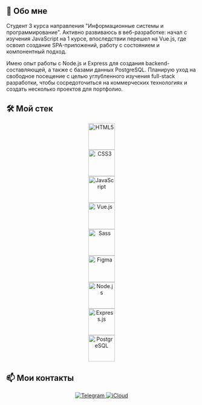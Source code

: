 ## 🚀 Обо мне
<span>Студент 3 курса направления "Информационные системы и программирование". Активно развиваюсь в веб-разработке: начал с изучения JavaScript на 1 курсе, впоследствии перешел на Vue.js, где освоил создание SPA-приложений, работу с состоянием и компонентный подход. 

Имею опыт работы с Node.js и Express для создания backend-составляющей, а также с базами данных PostgreSQL. Планирую уход на свободное посещение с целью углубленного изучения full-stack разработки, чтобы сосредоточиться на коммерческих технологиях и создать несколько проектов для портфолио.</span>

## 🛠️ Мой стек
<p align="center">
  <a href="https://ru.wikipedia.org/wiki/HTML5" target="_blank" rel="noreferrer">
    <img src="https://profilinator.rishav.dev/skills-assets/html5-original-wordmark.svg" alt="HTML5" title="HTML5" width="70" height="70" style="margin: 0 10px; display: block;" />
  </a>
  <a href="https://www.w3schools.com/css/" target="_blank" rel="noreferrer">
    <img src="https://profilinator.rishav.dev/skills-assets/css3-original-wordmark.svg" alt="CSS3" title="CSS3" width="70" height="70" style="margin: 0 10px; display: block;" />
  </a>
  <a href="https://www.javascript.com/" target="_blank" rel="noreferrer">
    <img src="https://profilinator.rishav.dev/skills-assets/javascript-original.svg" alt="JavaScript" title="JavaScript" width="70" height="70" style="margin: 0 10px; display: block;"/>
  </a>
  <a href="https://vuejs.org/" target="_blank" rel="noreferrer">
    <img src="https://profilinator.rishav.dev/skills-assets/vuejs-original-wordmark.svg" alt="Vue.js" title="Vue.js" width="70" height="70" style="margin: 0 10px; display: block;" />
  </a>
  <a href="https://sass-lang.com/" target="_blank" rel="noreferrer">
    <img src="https://profilinator.rishav.dev/skills-assets/sass-original.svg" alt="Sass" title="Sass" width="70" height="70" style="margin: 0 10px; display: block;" />
  </a>
  <a href="https://www.figma.com/" target="_blank" rel="noreferrer">
    <img src="https://profilinator.rishav.dev/skills-assets/figma-icon.svg" alt="Figma" title="Figma" width="70" height="70" style="margin: 0 10px; display: block;"/>
  </a>
  <a href="https://nodejs.org/" target="_blank" rel="noreferrer">
    <img src="https://profilinator.rishav.dev/skills-assets/nodejs-original-wordmark.svg" alt="Node.js" title="Node.js" width="70" height="70" style="margin: 0 10px; display: block;"/>
  </a>
  <a href="https://expressjs.com/" target="_blank" rel="noreferrer">
    <img src="https://profilinator.rishav.dev/skills-assets/express-original-wordmark.svg" alt="Express.js" title="Express.js" width="70" height="70" style="margin: 0 10px; display: block;"/>
  </a>
  <a href="https://www.postgresql.org/" target="_blank" rel="noreferrer">
    <img src="https://profilinator.rishav.dev/skills-assets/postgresql-original-wordmark.svg" alt="PostgreSQL" title="PostgreSQL" width="70" height="70" style="margin: 0 10px; display: block;"/>
  </a>
</p>

## 📫 Мои контакты

<div align="center">
  <a href="https://t.me/qiuscou" target="_blank">
    <img src="https://img.shields.io/badge/Telegram-2CA5E0?style=for-the-badge&logo=telegram&logoColor=white" alt="Telegram"/>
  </a>
<a href="mailto:qiuscou@icloud.com">
    <img src="https://img.shields.io/badge/iCloud-3693F3?style=for-the-badge&logo=icloud&logoColor=white" alt="iCloud"/>
</a>
</div>
